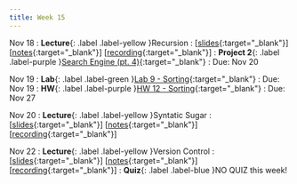```yaml
---
title: Week 15
---
```


Nov 18
: **Lecture**{: .label .label-yellow }Recursion
  :  \[[slides](https://docs.google.com/presentation/d/1UkVwpFitoBC2MF2UezS7UG8b36cyMXvo6p-TFz79wSM/edit?usp=sharing){:target="_blank"}\] \[[notes](https://docs.google.com/document/d/1lOuYl53yNEO4-lnanjSlSRWpr-hln6Mw3CAshmyTXfo/edit?usp=sharing){:target="_blank"}\] \[[recording](https://docs.google.com/document/d/1XIpgIwvZjG4bXGgeAcSaYmJvrVk_f1_z-sAhTgoqWdY/edit?usp=sharing){:target="_blank"}\]
: **Project 2**{: .label .label-purple }[Search Engine (pt. 4)](https://edstem.org/us/courses/61483/lessons/120767){:target="_blank"}
  : Due: Nov 20

Nov 19
: **Lab**{: .label .label-green }[Lab 9 - Sorting](https://edstem.org/us/courses/61483/lessons/122069){:target="_blank"}
  : Due: Nov 19
: **HW**{: .label .label-purple }[HW 12 - Sorting](https://edstem.org/us/courses/61483/lessons/122064){:target="_blank"}
  : Due: Nov 27

Nov 20
: **Lecture**{: .label .label-yellow }Syntatic Sugar
  :  \[[slides](https://docs.google.com/presentation/d/1ONCOvUMoJZcwiltck4U_yFXCgmK15mafcd3SB3_dD3w/edit?usp=sharing){:target="_blank"}\] \[[notes](https://docs.google.com/document/d/1i-TvsfgPrmyY395UhqkoiqGSMNexN0S7FStdd5lgaFs/edit?usp=sharing){:target="_blank"}\] \[[recording](https://docs.google.com/document/d/1XIpgIwvZjG4bXGgeAcSaYmJvrVk_f1_z-sAhTgoqWdY/edit?usp=sharing){:target="_blank"}\]

Nov 22
: **Lecture**{: .label .label-yellow }Version Control
  : \[[slides](https://docs.google.com/document/d/1XIpgIwvZjG4bXGgeAcSaYmJvrVk_f1_z-sAhTgoqWdY/edit?usp=sharing){:target="_blank"}\] \[[notes](https://docs.google.com/document/d/1XIpgIwvZjG4bXGgeAcSaYmJvrVk_f1_z-sAhTgoqWdY/edit?usp=sharing){:target="_blank"}\] \[[recording](https://docs.google.com/document/d/1XIpgIwvZjG4bXGgeAcSaYmJvrVk_f1_z-sAhTgoqWdY/edit?usp=sharing){:target="_blank"}\]
: **Quiz**{: .label .label-blue }NO QUIZ this week!